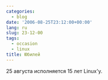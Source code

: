 ```yaml
---
categories:
  - blog
date: '2006-08-25T23:12:00+00:00'
lang: ru
slug: 23-12-00
tags:
  - occasion
  - linux
title: Юбилей
---
```




25 августа исполняется 15 лет Linux'у.